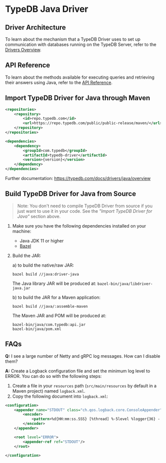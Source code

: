 # TypeDB Java Driver

## Driver Architecture
To learn about the mechanism that a TypeDB Driver uses to set up communication with databases running on the TypeDB Server, refer to the [Drivers Overview](https://typedb.com/docs/drivers/overview).

## API Reference
To learn about the methods available for executing queries and retrieving their answers using Java, refer to the [API Reference](https://typedb.com/docs/drivers/java/api-reference).

## Import TypeDB Driver for Java through Maven

```xml
<repositories>
    <repository>
        <id>repo.typedb.com</id>
        <url>https://repo.typedb.com/public/public-release/maven/</url>
    </repository>
</repositories>

<dependencies>
    <dependency>
        <groupId>com.typedb</groupId>
        <artifactId>typedb-driver</artifactId>
        <version>{version}</version>
    </dependency>
</dependencies>
```

Further documentation: https://typedb.com/docs/drivers/java/overview

## Build TypeDB Driver for Java from Source

> Note: You don't need to compile TypeDB Driver from source if you just want to use it in your code. See the _"Import TypeDB Driver for Java"_ section above.

1. Make sure you have the following dependencies installed on your machine:
    - Java JDK 11 or higher
    - [Bazel](https://docs.bazel.build/versions/master/install.html)

2. Build the JAR:

   a) to build the native/raw JAR:
   ```
   bazel build //java:driver-java
   ```
   The Java library JAR will be produced at: `bazel-bin/java/libdriver-java.jar`

   b) to build the JAR for a Maven application:
   ```
   bazel build //java/:assemble-maven
   ```
   The Maven JAR and POM will be produced at: 
   ```
   bazel-bin/java/com.typedb:api.jar
   bazel-bin/java/pom.xml
   ```

## FAQs

**Q:** I see a large number of Netty and gRPC log messages. How can I disable them?

**A:** Create a Logback configuration file and set the minimum log level to ERROR. You can do so with the following steps:
1. Create a file in your `resources` path (`src/main/resources` by default in a Maven project) named `logback.xml`.
2. Copy the following document into `logback.xml`:
```xml
<configuration>
    <appender name="STDOUT" class="ch.qos.logback.core.ConsoleAppender">
        <encoder>
            <pattern>%d{HH:mm:ss.SSS} [%thread] %-5level %logger{36} - %msg%n</pattern>
        </encoder>
    </appender>

    <root level="ERROR">
        <appender-ref ref="STDOUT"/>
    </root>

</configuration>
```
